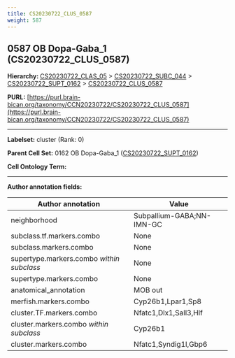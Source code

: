 ```yaml
---
title: CS20230722_CLUS_0587
weight: 587
---
```

## 0587 OB Dopa-Gaba_1 (CS20230722_CLUS_0587)
<b>Hierarchy: </b>
[CS20230722_CLAS_05](../CS20230722_CLAS_05) >
[CS20230722_SUBC_044](../CS20230722_SUBC_044) >
[CS20230722_SUPT_0162](../CS20230722_SUPT_0162) >
[CS20230722_CLUS_0587](../CS20230722_CLUS_0587)

**PURL:** [https://purl.brain-bican.org/taxonomy/CCN20230722/CS20230722_CLUS_0587](https://purl.brain-bican.org/taxonomy/CCN20230722/CS20230722_CLUS_0587)

---


**Labelset:** cluster (Rank: 0)

**Parent Cell Set:** 0162 OB Dopa-Gaba_1 ([CS20230722_SUPT_0162](../CS20230722_SUPT_0162))



**Cell Ontology Term:** 

[MARKER GENES.]: #


---

[TRANSFERRED ANNOTATIONS.]: #


[AUTHOR ANNOTATION FIELDS.]: #


**Author annotation fields:**

| Author annotation | Value |
|-------------------|-------|
|neighborhood|Subpallium-GABA;NN-IMN-GC|
|subclass.tf.markers.combo|None|
|subclass.markers.combo|None|
|supertype.markers.combo _within subclass_|None|
|supertype.markers.combo|None|
|anatomical_annotation|MOB out|
|merfish.markers.combo|Cyp26b1,Lpar1,Sp8|
|cluster.TF.markers.combo|Nfatc1,Dlx1,Sall3,Hlf|
|cluster.markers.combo _within subclass_|Cyp26b1|
|cluster.markers.combo|Nfatc1,Syndig1l,Gbp6|
